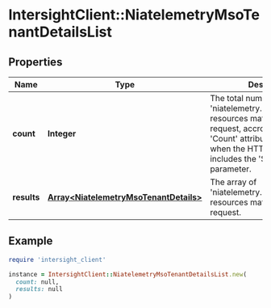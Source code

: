 # IntersightClient::NiatelemetryMsoTenantDetailsList

## Properties

| Name | Type | Description | Notes |
| ---- | ---- | ----------- | ----- |
| **count** | **Integer** | The total number of &#39;niatelemetry.MsoTenantDetails&#39; resources matching the request, accross all pages. The &#39;Count&#39; attribute is included when the HTTP GET request includes the &#39;$inlinecount&#39; parameter. | [optional] |
| **results** | [**Array&lt;NiatelemetryMsoTenantDetails&gt;**](NiatelemetryMsoTenantDetails.md) | The array of &#39;niatelemetry.MsoTenantDetails&#39; resources matching the request. | [optional] |

## Example

```ruby
require 'intersight_client'

instance = IntersightClient::NiatelemetryMsoTenantDetailsList.new(
  count: null,
  results: null
)
```

